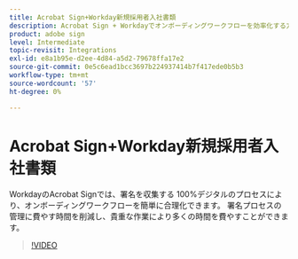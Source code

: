```yaml
---
title: Acrobat Sign+Workday新規採用者入社書類
description: Acrobat Sign + Workdayでオンボーディングワークフローを効率化する方法をご覧ください
product: adobe sign
level: Intermediate
topic-revisit: Integrations
exl-id: e8a1b95e-d2ee-4d84-a5d2-79678ffa17e2
source-git-commit: 0e5c6ead1bcc3697b224937414b7f417ede0b5b3
workflow-type: tm+mt
source-wordcount: '57'
ht-degree: 0%

---
```


# Acrobat Sign+Workday新規採用者入社書類

WorkdayのAcrobat Signでは、署名を収集する 100%デジタルのプロセスにより、オンボーディングワークフローを簡単に合理化できます。 署名プロセスの管理に費やす時間を削減し、貴重な作業により多くの時間を費やすことができます。

>[!VIDEO](https://video.tv.adobe.com/v/3418984?quality=12&learn=on&hidetitle=true)